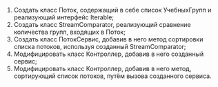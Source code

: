 1. Создать класс Поток, содержащий в себе список УчебныхГрупп и реализующий интерфейс Iterable;
2. Создать класс StreamComparator, реализующий сравнение количества групп, входящих в Поток;
3. Создать класс ПотокСервис, добавив в него метод сортировки списка потоков, используя созданный StreamComparator;
4. Модифицировать класс Контроллер, добавив в него созданный сервис;
5. Модифицировать класс Контроллер, добавив в него метод, сортирующий список потоков, путём вызова созданного сервиса.
